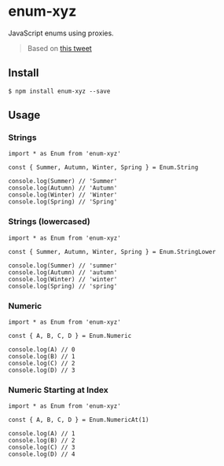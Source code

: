 # enum-xyz

JavaScript enums using proxies.

> Based on [this tweet](https://twitter.com/2ality/status/1486139713354448897)

## Install

```
$ npm install enum-xyz --save
```

## Usage

### Strings

```
import * as Enum from 'enum-xyz'

const { Summer, Autumn, Winter, Spring } = Enum.String

console.log(Summer) // 'Summer'
console.log(Autumn) // 'Autumn'
console.log(Winter) // 'Winter'
console.log(Spring) // 'Spring'
```

### Strings (lowercased)

```
import * as Enum from 'enum-xyz'

const { Summer, Autumn, Winter, Spring } = Enum.StringLower

console.log(Summer) // 'summer'
console.log(Autumn) // 'autumn'
console.log(Winter) // 'winter'
console.log(Spring) // 'spring'
```

### Numeric

```
import * as Enum from 'enum-xyz'

const { A, B, C, D } = Enum.Numeric

console.log(A) // 0
console.log(B) // 1
console.log(C) // 2
console.log(D) // 3
```

### Numeric Starting at Index

```
import * as Enum from 'enum-xyz'

const { A, B, C, D } = Enum.NumericAt(1)

console.log(A) // 1
console.log(B) // 2
console.log(C) // 3
console.log(D) // 4
```